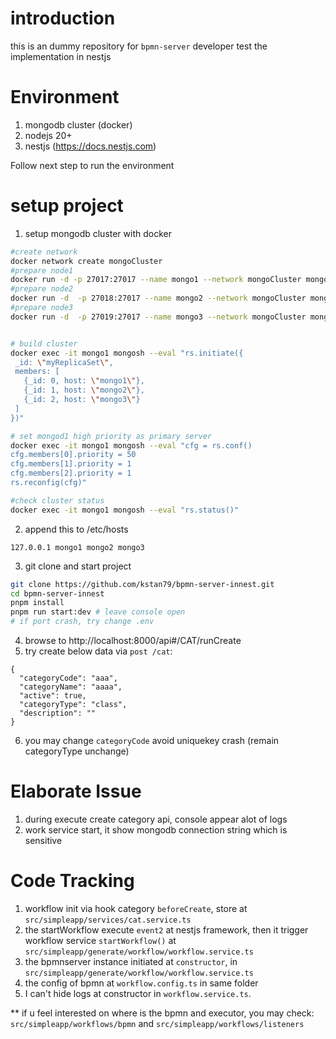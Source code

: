 # introduction
this is an dummy repository for `bpmn-server` developer test the implementation in nestjs

# Environment
1. mongodb cluster (docker)
2. nodejs 20+
3. nestjs (https://docs.nestjs.com)

Follow next step to run the environment


# setup project
1. setup mongodb cluster with docker
```bash
#create network
docker network create mongoCluster
#prepare node1
docker run -d -p 27017:27017 --name mongo1 --network mongoCluster mongo:6 mongod --replSet myReplicaSet --bind_ip localhost,mongo1
#prepare node2
docker run -d  -p 27018:27017 --name mongo2 --network mongoCluster mongo:6 mongod --replSet myReplicaSet --bind_ip localhost,mongo2
#prepare node3
docker run -d  -p 27019:27017 --name mongo3 --network mongoCluster mongo:6 mongod --replSet myReplicaSet --bind_ip localhost,mongo3


# build cluster
docker exec -it mongo1 mongosh --eval "rs.initiate({
 _id: \"myReplicaSet\",
 members: [
   {_id: 0, host: \"mongo1\"},
   {_id: 1, host: \"mongo2\"},
   {_id: 2, host: \"mongo3\"}
 ]
})"

# set mongod1 high priority as primary server
docker exec -it mongo1 mongosh --eval "cfg = rs.conf()
cfg.members[0].priority = 50
cfg.members[1].priority = 1
cfg.members[2].priority = 1
rs.reconfig(cfg)"

#check cluster status
docker exec -it mongo1 mongosh --eval "rs.status()"
```
2. append this to /etc/hosts
```
127.0.0.1 mongo1 mongo2 mongo3
````
3. git clone and start project
```bash
git clone https://github.com/kstan79/bpmn-server-innest.git
cd bpmn-server-innest
pnpm install 
pnpm run start:dev # leave console open
# if port crash, try change .env
```
4. browse to http://localhost:8000/api#/CAT/runCreate
5. try create below data via `post /cat`:
```
{
  "categoryCode": "aaa",
  "categoryName": "aaaa", 
  "active": true,
  "categoryType": "class",  
  "description": ""
}
```
6. you may change `categoryCode` avoid uniquekey crash (remain categoryType unchange)


# Elaborate Issue
1. during execute create category api, console appear alot of logs
2. work service start, it show mongodb connection string which is sensitive

# Code Tracking
1. workflow init via hook category `beforeCreate`, store at `src/simpleapp/services/cat.service.ts`
3. the startWorkflow execute `event2` at nestjs framework, then it trigger workflow service `startWorkflow()` at `src/simpleapp/generate/workflow/workflow.service.ts`
4. the bpmnserver instance initiated at `constructor`, in `src/simpleapp/generate/workflow/workflow.service.ts`
5. the config of bpmn at `workflow.config.ts` in same folder
6. I can't hide logs at constructor in `workflow.service.ts`.

** if u feel interested on where is the bpmn and executor, you may check:
  `src/simpleapp/workflows/bpmn` and `src/simpleapp/workflows/listeners`

